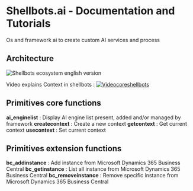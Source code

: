 # Shellbots.ai - Documentation and Tutorials
Os and framework ai to create custom AI services and process

## Architecture
![Shellbots ecosystem english version](https://github.com/nuage365/Shellbots.ai/assets/102873102/e8d79929-7c2b-4701-88f8-53d266a1a21f)

Video explains Context in shellbots :
[![Videocoreshellbots](https://github.com/nuage365/Shellbots.ai/assets/102873102/b8061a24-fc51-4a6b-afd8-69e1e1f3903f)]([https://google.ca](https://youtu.be/kFCFo6XmmH4?feature=shared)https://youtu.be/kFCFo6XmmH4?feature=shared)

## Primitives core functions


**ai_enginelist** : Display AI engine list present, added and/or managed by framework
**createcontext** : Create a new context 
**getcontext** : Get current context
**usecontext** : Set current context




## Primitives extension functions

**bc_addinstance** : Add instance from Microsoft Dynamics 365 Business Central
**bc_getinstance** : List all instance from Microsoft Dynamics 365 Business Central
**bc_removeinstance** : Remove specific instance from Microsoft Dynamics 365 Business Central
